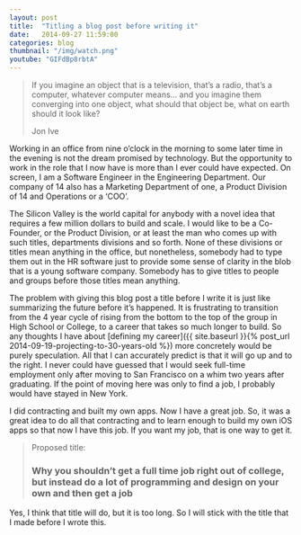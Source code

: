 ```yaml
---
layout: post
title:  "Titling a blog post before writing it"
date:   2014-09-27 11:59:00
categories: blog
thumbnail: "/img/watch.png"
youtube: "GIFdBp8rbtA"
---
```


> If you imagine an object that is a television, that’s a radio, that’s a computer, whatever computer means… and you imagine them converging into one object, what should that object be, what on earth should it look like?
>
> Jon Ive

Working in an office from nine o’clock in the morning to some later time in the evening is not the dream promised by technology. But the opportunity to work in the role that I now have is more than I ever could have expected. On screen, I am a Software Engineer in the Engineering Department. Our company of 14 also has a Marketing Department of one, a Product Division of 14 and Operations or a ‘COO’. 

The Silicon Valley is the world capital for anybody with a novel idea that requires a few million dollars to build and scale. I would like to be a Co-Founder, or the Product Division, or at least the man who comes up with such titles, departments divisions and so forth. None of these divisions or titles mean anything in the office, but nonetheless, somebody had to type them out in the HR software just to provide some sense of clarity in the blob that is a young software company. Somebody has to give titles to people and groups before those titles mean anything.

The problem with giving this blog post a title before I write it is just like summarizing the future before it’s happened. It is frustrating to transition from the 4 year cycle of rising from the bottom to the top of the group in High School or College, to a career that takes so much longer to build. So any thoughts I have about [defining my career]({{ site.baseurl }}{% post_url 2014-09-19-projecting-to-30-years-old %}) more concretely would be purely speculation. All that I can accurately predict is that it will go up and to the right. I never could have guessed that I would seek full-time employment only after moving to San Francisco on a whim two years after graduating. If the point of moving here was only to find a job, I probably would have stayed in New York.

I did contracting and built my own apps. Now I have a great job. So, it was a great idea to do all that contracting and to learn enough to build my own iOS apps so that now I have this job. If you want my job, that is one way to get it.

> Proposed title:
>
> ### Why you shouldn’t get a full time job right out of college, but instead do a lot of programming and design on your own and then get a job

Yes, I think that title will do, but it is too long. So I will stick with the title that I made before I wrote this.